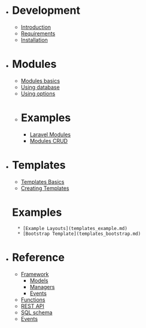 * # Development
    * [Introduction](README.md)
    * [Requirements](start.md)
    * [Installation](installation.md)
 
* # Modules
    * [Modules basics](modules_101.md)
    * [Using database](modules_data.md)
    * [Using options](modules_options.md)
    * # Examples
        * [Laravel Modules](modules_laravel.md)
        * [Modules CRUD](modules_crud.md)

* # Templates
    * [Templates Basics](templates_101.md)
    * [Creating Templates](templates_creating.md)
    # Examples
        * [Example Layouts](templates_example.md)
        * [Bootstrap Template](templates_bootstrap.md)

* # Reference
    * [Framework](framework.md)
        * [Models](framework_models.md)
        * [Managers](framework_managers.md)
        * [Events](framework_events.md)
    * [Functions](/functions/README.md)
    * [REST API](rest_api.md)
    * [SQL schema](sql_schema.md)
    * [Events](events.md)
